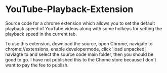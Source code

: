 # YouTube-Playback-Extension
Source code for a chrome extension which allows you to set the default playback speed of YouTube videos along with some hotkeys for setting the playback speed in the current tab.

To use this extension, download the source, open Chrome, navigate to chrome://extensions, enable developermode, click 'load unpacked', naviagte to and select the source code main folder, then you should be good to go.
I have not published this to the Chome store because I don't want to pay the fee to publish.
